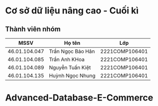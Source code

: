 # Cơ sở dữ liệu nâng cao - Cuối kì 
## Thành viên nhóm

| MSSV | Họ tên | Lớp| 
|--------------|-------|------|
| 46.01.104.047 | Trần Ngọc Bảo Hân | 2221COMP106401 | 
| 46.01.104.085 | Trần Anh KHoa | 2221COMP106401 | 
| 46.01.104.089 | Nguyễn Tuấn Kiệt | 2221COMP106401 | 
| 46.01.104.135 | Huỳnh Ngọc Nhung | 2221COMP106401 | 

# Advanced-Database-E-Commerce
